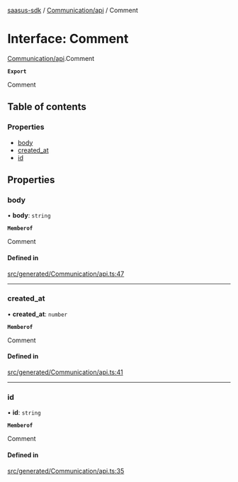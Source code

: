 [saasus-sdk](../README.md) / [Communication/api](../modules/Communication_api.md) / Comment

# Interface: Comment

[Communication/api](../modules/Communication_api.md).Comment

**`Export`**

Comment

## Table of contents

### Properties

- [body](Communication_api.Comment.md#body)
- [created\_at](Communication_api.Comment.md#created_at)
- [id](Communication_api.Comment.md#id)

## Properties

### body

• **body**: `string`

**`Memberof`**

Comment

#### Defined in

[src/generated/Communication/api.ts:47](https://github.com/saasus-platform/saasus-sdk-javascript/blob/2c78b0a/src/generated/Communication/api.ts#L47)

___

### created\_at

• **created\_at**: `number`

**`Memberof`**

Comment

#### Defined in

[src/generated/Communication/api.ts:41](https://github.com/saasus-platform/saasus-sdk-javascript/blob/2c78b0a/src/generated/Communication/api.ts#L41)

___

### id

• **id**: `string`

**`Memberof`**

Comment

#### Defined in

[src/generated/Communication/api.ts:35](https://github.com/saasus-platform/saasus-sdk-javascript/blob/2c78b0a/src/generated/Communication/api.ts#L35)
